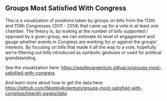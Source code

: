 ## Groups Most Satisfied With Congress

This is a visualzation of positions taken by groups on bills from the 112th and 113th Congresses (2011 - 2014) that came up for a vote in at least one chamber. The theory is, by looking at the number of bills supported / opposed by a given group, we can estimate its level of engagement and gauge whether events in Congress are working for or against the groups' interests. By focusing on bills that made it all the way to a vote, hopefully we're filtering out bills introduced as symbolic gestures or used for political grandstanding.

See the visualization here: https://westleyargentum.github.io/groups-most-satisfied-with-congress

And learn more about how to get the data here: https://github.com/WestleyArgentum/groups-most-satisfied-with-congress/tree/gh-pages/data
